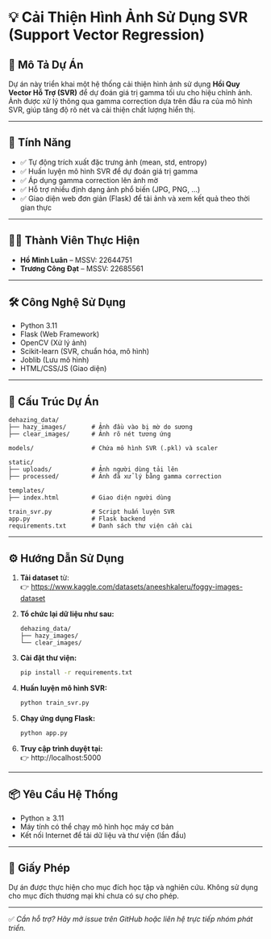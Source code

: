 # 💡 Cải Thiện Hình Ảnh Sử Dụng SVR (Support Vector Regression)

## 📌 Mô Tả Dự Án

Dự án này triển khai một hệ thống cải thiện hình ảnh sử dụng **Hồi Quy Vector Hỗ Trợ (SVR)** để dự đoán giá trị gamma tối ưu cho hiệu chỉnh ảnh. Ảnh được xử lý thông qua gamma correction dựa trên đầu ra của mô hình SVR, giúp tăng độ rõ nét và cải thiện chất lượng hiển thị.

---

## 🚀 Tính Năng

- ✅ Tự động trích xuất đặc trưng ảnh (mean, std, entropy)
- ✅ Huấn luyện mô hình SVR để dự đoán giá trị gamma
- ✅ Áp dụng gamma correction lên ảnh mờ
- ✅ Hỗ trợ nhiều định dạng ảnh phổ biến (JPG, PNG, ...)
- ✅ Giao diện web đơn giản (Flask) để tải ảnh và xem kết quả theo thời gian thực

---

## 👨‍💻 Thành Viên Thực Hiện

- **Hồ Minh Luân** – MSSV: 22644751  
- **Trương Công Đạt** – MSSV: 22685561

---

## 🛠️ Công Nghệ Sử Dụng

- Python 3.11
- Flask (Web Framework)
- OpenCV (Xử lý ảnh)
- Scikit-learn (SVR, chuẩn hóa, mô hình)
- Joblib (Lưu mô hình)
- HTML/CSS/JS (Giao diện)

---

## 📁 Cấu Trúc Dự Án

```
dehazing_data/
├── hazy_images/       # Ảnh đầu vào bị mờ do sương
├── clear_images/      # Ảnh rõ nét tương ứng

models/                # Chứa mô hình SVR (.pkl) và scaler

static/
├── uploads/           # Ảnh người dùng tải lên
├── processed/         # Ảnh đã xử lý bằng gamma correction

templates/
├── index.html         # Giao diện người dùng

train_svr.py           # Script huấn luyện SVR
app.py                 # Flask backend
requirements.txt       # Danh sách thư viện cần cài
```

---

## ⚙️ Hướng Dẫn Sử Dụng

1. **Tải dataset** từ:  
   👉 https://www.kaggle.com/datasets/aneeshkaleru/foggy-images-dataset

2. **Tổ chức lại dữ liệu như sau:**
   ```
   dehazing_data/
   ├── hazy_images/
   └── clear_images/
   ```

3. **Cài đặt thư viện:**
   ```bash
   pip install -r requirements.txt
   ```

4. **Huấn luyện mô hình SVR:**
   ```bash
   python train_svr.py
   ```

5. **Chạy ứng dụng Flask:**
   ```bash
   python app.py
   ```

6. **Truy cập trình duyệt tại:**  
   👉 http://localhost:5000

---

## 📦 Yêu Cầu Hệ Thống

- Python ≥ 3.11  
- Máy tính có thể chạy mô hình học máy cơ bản  
- Kết nối Internet để tải dữ liệu và thư viện (lần đầu)

---

## 📄 Giấy Phép

Dự án được thực hiện cho mục đích học tập và nghiên cứu. Không sử dụng cho mục đích thương mại khi chưa có sự cho phép.

---

✅ *Cần hỗ trợ? Hãy mở issue trên GitHub hoặc liên hệ trực tiếp nhóm phát triển.*
